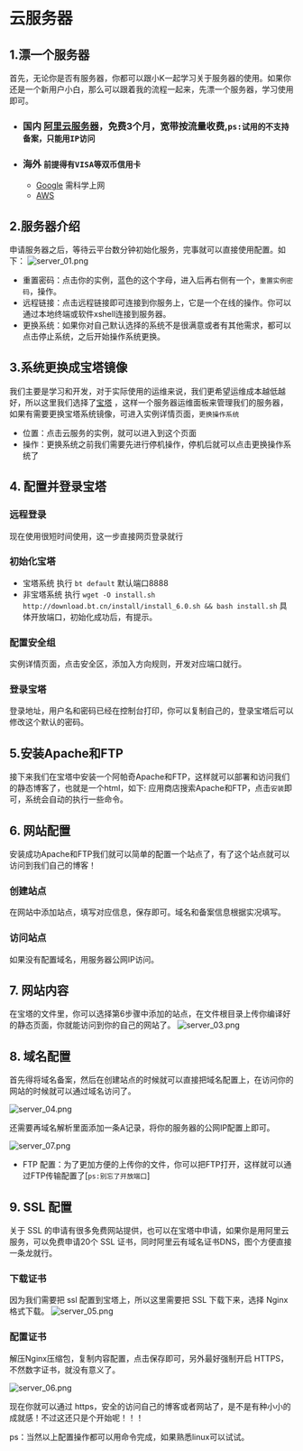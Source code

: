 # 云服务器

## 1.漂一个服务器

首先，无论你是否有服务器，你都可以跟小K一起学习关于服务器的使用。如果你还是一个新用户小白，那么可以跟着我的流程一起来，先漂一个服务器，学习使用即可。

- ### 国内 [阿里云服务器](<https://free.aliyun.com/?spm=5176.28508143.J_4VYgf18xNlTAyFFbOuOQe.41.21e5154aID9heT&scm=20140722.M_10076472._.V_1>)，免费3个月，宽带按流量收费,```ps:试用的不支持备案，只能用IP访问```
- ### 海外 ```前提得有VISA等双币信用卡```
    - [Google](<https://cloud.google.com/free/>) 需科学上网
    - [AWS](<https://aws.amazon.com/cn/campaigns/freecenter/>)

## 2.服务器介绍

申请服务器之后，等待云平台数分钟初始化服务，完事就可以直接使用配置。如下：
![server_01.png](/images/notes/server_01.png)

- 重置密码：点击你的实例，蓝色的这个字母，进入后再右侧有一个，```重置实例密码```，操作。
- 远程链接：点击远程链接即可连接到你服务上，它是一个在线的操作。你可以通过本地终端或软件xshell连接到服务器。
- 更换系统：如果你对自己默认选择的系统不是很满意或者有其他需求，都可以点击停止系统，之后开始操作系统更换。

## 3.系统更换成宝塔镜像

我们主要是学习和开发，对于实际使用的运维来说，我们更希望运维成本越低越好，所以这里我们选择了[宝塔](<https://www.bt.cn/new/index.html>)
，这样一个服务器运维面板来管理我们的服务器，如果有需要更换宝塔系统镜像，可进入实例详情页面，```更换操作系统```

- 位置：点击云服务的实例，就可以进入到这个页面
- 操作：更换系统之前我们需要先进行停机操作，停机后就可以点击更换操作系统了

## 4. 配置并登录宝塔

### 远程登录

现在使用很短时间使用，这一步直接网页登录就行

### 初始化宝塔

- 宝塔系统 执行 ```bt default``` 默认端口8888
- 非宝塔系统 执行 ```wget -O install.sh http://download.bt.cn/install/install_6.0.sh && bash install.sh```
  具体开放端口，初始化成功后，有提示。

### 配置安全组

实例详情页面，点击安全区，添加入方向规则，开发对应端口就行。

### 登录宝塔

登录地址，用户名和密码已经在控制台打印，你可以复制自己的，登录宝塔后可以修改这个默认的密码。

## 5.安装Apache和FTP

接下来我们在宝塔中安装一个阿帕奇Apache和FTP，这样就可以部署和访问我们的静态博客了，也就是一个html，如下:
应用商店搜索Apache和FTP，点击```安装```即可，系统会自动的执行一些命令。

## 6. 网站配置

安装成功Apache和FTP我们就可以简单的配置一个站点了，有了这个站点就可以访问到我们自己的博客！

### 创建站点

在网站中添加站点，填写对应信息，保存即可。域名和备案信息根据实况填写。

### 访问站点

如果没有配置域名，用服务器公网IP访问。

## 7. 网站内容

在宝塔的文件里，你可以选择第6步骤中添加的站点，在文件根目录上传你编译好的静态页面，你就能访问到你的自己的网站了。
![server_03.png](/images/notes/server_03.png)

## 8. 域名配置



首先得将域名备案，然后在创建站点的时候就可以直接把域名配置上，在访问你的网站的时候就可以通过域名访问了。

![server_04.png](/images/notes/server_04.png)

还需要再域名解析里面添加一条A记录，将你的服务器的公网IP配置上即可。

![server_07.png](/images/notes/server_07.png)

- FTP 配置：为了更加方便的上传你的文件，你可以把FTP打开，这样就可以通过FTP传输配置了[```ps:别忘了开放端口```]

## 9. SSL 配置

关于 SSL 的申请有很多免费网站提供，也可以在宝塔中申请，如果你是用阿里云服务，可以免费申请20个 SSL
证书，同时阿里云有域名证书DNS，图个方便直接一条龙就行。

### 下载证书

因为我们需要把 ssl 配置到宝塔上，所以这里需要把 SSL 下载下来，选择 Nginx 格式下载。
![server_05.png](/images/notes/server_05.png)

### 配置证书

解压Nginx压缩包，复制内容配置，点击保存即可，另外最好强制开启 HTTPS，不然数字证书，就没有意义了。

![server_06.png](/images/notes/server_06.png)

现在你就可以通过 https，安全的访问自己的博客或者网站了，是不是有种小小的成就感！不过这还只是个开始呢！！！

ps：当然以上配置操作都可以用命令完成，如果熟悉linux可以试试。
